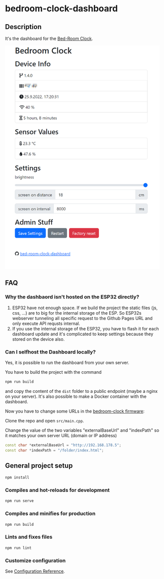 # bedroom-clock-dashboard

## Description

It's the dashboard for the [Bed-Room Clock](https://github.com/coding-lemur/bed-room-clock).

![alt screenshot](screenshot.png)

## FAQ

### Why the dashbaord isn't hosted on the ESP32 directly?

1. ESP32 have not enough space. If we build the project the static files (js, css, ...) are to big for the internal storage of the ESP. So ESP32s webserver tunneling all specific request to the Github Pages URL and only execute API requsts internal.
2. If you use the internal storage of the ESP32, you have to flash it for each dashboard update and it's complicated to keep settings because they stored on the device also.

### Can I selfhost the Dashboard locally?

Yes, it is possible to run the dashboard from your own server.

You have to build the project with the command

```bash
npm run build
```

and copy the content of the `dist` folder to a public endpoint (maybe a nginx on your server). It's also possible to make a Docker container with the dashboard.

Now you have to change some URLs in the [bedroom-clock firmware](https://github.com/coding-lemur/bed-room-clock):

Clone the repo and open `src/main.cpp`.

Change the value of the two variables "externalBaseUrl" and "indexPath" so it matches your own server URL (domain or IP address)

```c++
const char *externalBaseUrl = "http://192.168.178.5";
const char *indexPath = "/folder/index.html";
```

## General project setup

```bash
npm install
```

### Compiles and hot-reloads for development

```bash
npm run serve
```

### Compiles and minifies for production

```bash
npm run build
```

### Lints and fixes files

```bash
npm run lint
```

### Customize configuration

See [Configuration Reference](https://cli.vuejs.org/config/).
